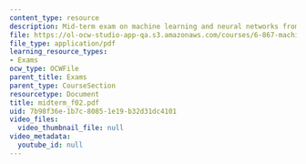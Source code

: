 ```yaml
---
content_type: resource
description: Mid-term exam on machine learning and neural networks from Fall 2003.
file: https://ol-ocw-studio-app-qa.s3.amazonaws.com/courses/6-867-machine-learning-fall-2006/7b98f36e1b7c80851e19b32d31dc4101_midterm_f02.pdf
file_type: application/pdf
learning_resource_types:
- Exams
ocw_type: OCWFile
parent_title: Exams
parent_type: CourseSection
resourcetype: Document
title: midterm_f02.pdf
uid: 7b98f36e-1b7c-8085-1e19-b32d31dc4101
video_files:
  video_thumbnail_file: null
video_metadata:
  youtube_id: null
---
```

